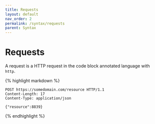 ```yaml
---
title: Requests
layout: default
nav_order: 2
permalink: /syntax/requests
parent: Syntax
---
```


# Requests

A request is a HTTP request in the code block annotated language with `http`.

{% highlight markdown %}
```http
POST https://somedomain.com/resource HTTP/1.1
Content-Length: 17
Content-Type: application/json

{"resource":8839}
```
{% endhighlight %}